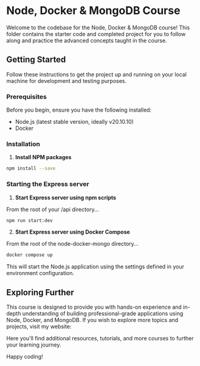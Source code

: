 # Node, Docker & MongoDB Course

Welcome to the codebase for the Node, Docker & MongoDB course! This folder contains the starter code and completed project for you to follow along and practice the advanced concepts taught in the course.

## Getting Started

Follow these instructions to get the project up and running on your local machine for development and testing purposes.

### Prerequisites

Before you begin, ensure you have the following installed:
- Node.js (latest stable version, ideally v20.10.10)
- Docker

### Installation

1. **Install NPM packages**
```bash
npm install --save
```

### Starting the Express server


1. **Start Express server using npm scripts**

From the root of your /api directory...

```bash
npm run start:dev
```

2. **Start Express server using Docker Compose**


From the root of the node-docker-mongo directory...

```bash
docker compose up
```


This will start the Node.js application using the settings defined in your environment configuration.

## Exploring Further

This course is designed to provide you with hands-on experience and in-depth understanding of building professional-grade applications using Node, Docker, and MongoDB. If you wish to explore more topics and projects, visit my website:


Here you'll find additional resources, tutorials, and more courses to further your learning journey.

Happy coding!

